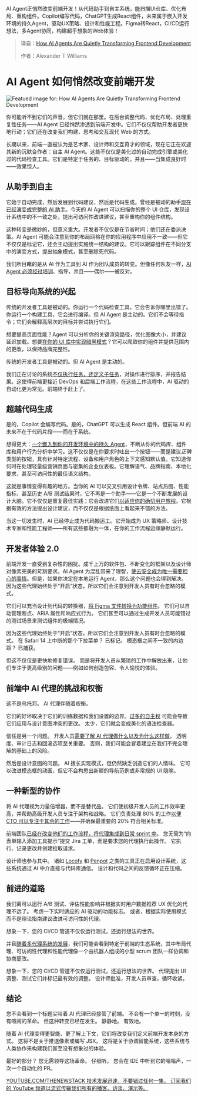 
<!--
title: AI Agent 如何悄然改变前端开发
cover: https://cdn.thenewstack.io/media/2025/03/43e055e3-getty-images-drqxdtouyfw-unsplashb.jpg
summary: AI Agent正悄然改变前端开发！从代码助手到自主系统，能扫描UI仓库、优化布局、重构组件。Copilot编写代码，ChatGPT生成React组件，未来属于嵌入开发环境的持久Agent，驱动UX策略、设计和性能工程。Figma转React，CI/CD运行想法，多Agent协同，构建超乎想象的Web体验！
-->

AI Agent正悄然改变前端开发！从代码助手到自主系统，能扫描UI仓库、优化布局、重构组件。Copilot编写代码，ChatGPT生成React组件，未来属于嵌入开发环境的持久Agent，驱动UX策略、设计和性能工程。Figma转React，CI/CD运行想法，多Agent协同，构建超乎想象的Web体验！

> 译自：[How AI Agents Are Quietly Transforming Frontend Development](https://thenewstack.io/how-ai-agents-are-quietly-transforming-frontend-development/)
> 
> 作者：Alexander T Williams



# AI Agent 如何悄然改变前端开发

![Featued image for: How AI Agents Are Quietly Transforming Frontend Development](https://cdn.thenewstack.io/media/2025/03/43e055e3-getty-images-drqxdtouyfw-unsplashb-1024x576.jpg)

你可能听不到它们的声音，但它们就在那里。在后台调整代码、优化布局、处理重复性任务——AI Agent 已经悄然渗透到前端开发中。它们不仅仅帮助开发者更快地行动；它们还在改变我们构建、思考和交互现代 Web 的方式。

长期以来，前端一直被认为是艺术家、设计师和交互奇才的领域，现在它正在欢迎其新的沉默合作者：自主 AI Agent。这些不仅仅是美化过的自动完成引擎或美化过的代码检查工具。它们是特定于任务的、目标驱动的，并且——当集成良好时——效果惊人。

## 从助手到自主

它始于自动完成，然后发展到代码建议，然后是代码生成。曾经是被动的助手[现在已经演变成完整的 AI 助手](https://thenewstack.io/what-are-ai-code-assistants-and-how-should-you-use-them/)。今天的 AI Agent 可以扫描你的整个 UI 仓库，发现设计系统中的不一致之处，提出可访问性改进建议，甚至重构你的组件结构。

这种转变是微妙的，但意义重大。开发者不仅仅是在节省时间；他们还在委派决策。AI Agent 可能会注意到你的布局网格在你的应用程序中应用不一致——但它不仅仅是标记它，还会主动提出实施统一结构的建议。它可以跟踪组件在不同分支中的演变方式，提出抽象模式，甚至删除死代码。

我们所目睹的是从 AI 作为工具到 AI 作为团队成员的转变。但像任何队友一样，[AI Agent 必须经过培训](https://www.salesforce.com/eu/agentforce/build-ai-agent/)、指导，并且——偶尔——被反对。

## 目标导向系统的兴起

传统的开发者工具是被动的。你运行一个代码检查工具，它会告诉你哪里出错了。你运行一个构建工具，它会进行编译。但 AI Agent 是主动的。它们不会等待指令；它们会解释高层次的目标并尝试执行它们。

想要提高页面性能？Agent 可以分析你的关键渲染路径，优化图像大小，并建议延迟加载。想要[在你的 UI 库中实现暗黑模式](https://www.edl.dk/feed/how-to-design-a-dark-mode-friendly-colour-system-for-enterprise-ui)？它可以爬取你的组件并提供范围内的更改，以保持品牌完整性。

传统的开发者工具是被动的。但 AI Agent 是主动的。

我们正在讨论的系统[不仅执行任务，还定义子任务](https://promptdesk.ai/articles/the-key-for-ai-agents-to-succeed-breaking-down-tasks)，对操作进行排序，并报告结果。这使得前端更接近 DevOps 和后端工作流程，在这些工作流程中，AI 驱动的自动化更为常见。前端终于赶上了。

## 超越代码生成

是的，Copilot 会编写代码。是的，ChatGPT 可以生成 React 组件。但前端 AI 的未来不在于代码片段——而在于系统。

想得更大：[一个嵌入到你的开发环境中的持久 Agent](https://arxiv.org/abs/2407.01502)，不断从你的代码库、组件库和用户行为分析中学习。这不仅仅是在你要求时吐出一个按钮——而是建议*正确*类型的按钮，具有针对特定流程、设备和用户角色的上下文感知默认值。它知道你何时在处理轻量级营销页面与密集的企业仪表板。它理解语气、品牌指南、本地化要求，甚至可访问性的最佳语义结构。

这就是事情变得有趣的地方。当你的 AI 可以交叉引用设计令牌、站点热图、性能指标，甚至历史 A/B 测试结果时，它不再是一个助手——它是一个不断发展的设计大脑。它不仅仅是重复最佳实践；它会改进它们[以适应你的确切用户旅程](https://thenewstack.io/rethinking-observability/)。它根据有效的方法提出设计建议，而不仅仅是根据纸面上看起来不错的方法。

当这一切发生时，AI 已经停止成为代码搬运工。它开始成为 UX 策略师、设计技术专家和性能工程师——所有这些都融为一体，在你的工作流程边缘静默运行。

## 开发者体验 2.0

前端开发一直受到复杂性的困扰。成千上万的软件包、不断变化的框架以及设计师对像素完美的苛刻要求。AI Agent 为混乱带来了理智，[使云安全成为唯一需要担心的事情](https://cast.ai/cloud-security/)。但是，如果你决定在本地运行 Agent，那么这个问题也会得到解决。
因为这些代理始终处于“开启”状态，所以它们会注意到开发人员有时会忽略的模式。

它们可以充当设计到代码的转换器，[将 Figma 文件转换为功能组件](https://www.builder.io/blog/convert-figma-to-react-code)。 它们可以自动管理断点、ARIA 属性和响应式行为。 它们甚至可以通过生成开发人员可能错过的测试场景来测试组件的极端情况。

因为这些代理始终处于“开启”状态，所以它们会注意到开发人员有时会忽略的模式。 在 Safari 14 上中断的那个下拉菜单？ 已标记。 模态框之间不一致的内边距？ 已捕获。

但这不仅仅是更快地修复错误。 而是将开发人员从繁琐的工作中解放出来，让他们专注于更高级别的问题——例如如何创造包容、令人愉悦的体验。

## 前端中 AI 代理的挑战和权衡

这不是乌托邦。 AI 代理伴随着权衡。

它们的好坏取决于它们的训练数据和我们设置的边界。[过多的自主权](http://arxiv.org/pdf/2502.02649) 可能会导致它们应用与设计意图冲突的更改。 太少，它们就会变成美化的语法检查器。

信任是另一个问题。 开发人员[需要了解 AI 代理做什么以及为什么这样做](https://dl.acm.org/doi/10.1145/3630106.3658948)。 透明度、审计日志和回滚选项至关重要。 否则，我们可能会冒着建立在我们不完全理解的基础上的风险。

然后是设计意图的问题。 AI 擅长实现模式，但仍然缺乏创造它们的人情味。 它可以改进模态框的动画，但它不会构思出新颖的导航范例或非常规的 UI 隐喻。

## 一种新型的协作

将 AI 代理视为力量倍增器，而不是替代品。 它们使初级开发人员的工作效率更高，并帮助高级开发人员专注于架构和战略。 它们负责处理 80% 的工作[以便 CTO 可以专注于其余的工作](https://localazy.com/for/chief-technical-officers)——并确保最重要的 20% 符合相关标准。

前端团队[已经在改变他们的工作流程，将代理集成到日常 sprint 中](https://pulse.microsoft.com/en/work-productivity-en/na/fa2-transforming-every-workflow-every-process-with-ai-agents/)。 您无需为“向表单输入添加工具提示”提交 Jira 工单，而是要求您的代理执行此操作。 它执行、记录更改并创建拉取请求。

设计师也参与其中。 诸如 [Locofy](https://thenewstack.io/locofy-launches-large-design-model-to-turn-designs-to-code/) 和 [Penpot](https://thenewstack.io/penpot-woos-developers-takes-on-figma-with-open-source-tool/) 之类的工具正在启用设计系统，这些系统通过 AI 中介直接与代码库通信。 设计和代码之间的反馈循环正在压缩。

## 前进的道路

我们离可以运行 A/B 测试、评估性能影响并根据实时用户数据推荐 UX 优化的代理不远了。 考虑一下实时适应的 AI 驱动的功能标志。 或者，根据实际使用模式而不是理论指南建议改进可访问性的代理。

想象一下，您的 CI/CD 管道不仅仅运行测试，还运行想法的世界。

并且[随着多代理系统的发展](https://www.nvidia.com/en-eu/glossary/multi-agent-systems/)，我们可能会看到特定于前端的生态系统，其中布局代理、可访问性代理和性能代理像一个由机器人组成的小型 scrum 团队一样协调和协商更改。

想象一下，您的 CI/CD 管道不仅仅运行测试，还运行想法的世界。 代理提出 UI 调整、测试它们并标记最有效的调整。 设计师批准，开发人员审查，循环收紧。

## 结论

您不会看到一个标题尖叫着 AI 代理已经接管了前端。 不会有一个单一的时刻，没有喧闹的革命。 但这种转变已经在发生。 静静地。 有效地。

随着 AI 代理变得更智能、更了解上下文，它们将改变我们定义前端开发本身的方式。 这将不是关于推送像素或编写 JSX。 这将是关于协调智能系统，这些系统与人类协作来构建我们甚至没有想象过的体验。

最好的部分？ 您无需领导这场革命。 仔细听。 您会在 IDE 中听到它的嗡嗡声，一次一个自动化的 PR。

[
YOUTUBE.COM/THENEWSTACK
技术发展迅速，不要错过任何一集。 订阅我们的 YouTube
频道以流式传输我们所有的播客、访谈、演示等。
](https://youtube.com/thenewstack?sub_confirmation=1)